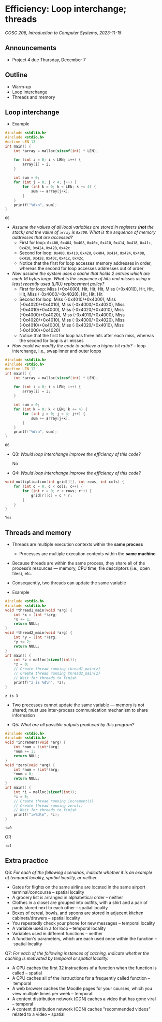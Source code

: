 # Efficiency: Loop interchange; threads
_COSC 208, Introduction to Computer Systems, 2023-11-15_

## Announcements
* Project 4 due Thursday, December 7

## Outline
* Warm-up
* Loop interchange
* Threads and memory

## Loop interchange

* Example


```c
#include <stdlib.h>
#include <stdio.h>
#define LEN 12
int main() {
    int *array = malloc(sizeof(int) * LEN);

    for (int i = 0; i < LEN; i++) {
        array[i] = i;
    }
    
    int sum = 0;
    for (int j = 0; j < 4; j++) {
        for (int k = 0; k < LEN; k += 4) {
            sum += array[j+k];
        }
    }
    printf("%d\n", sum);
}
```

    66


* _Assume the values of all local variables are stored in registers (**not** the stack) and the value of `array` is `0x400`. What is the sequence of memory addresses that are accessed?_
    * First for loop: `0x400`, `0x404`, `0x408`, `0x40c`, `0x410`, `0x414`, `0x418`, `0x41c`, `0x420`, `0x424`, `0x428`, `0x42c`
    * Second for loop: `0x400`, `0x410`, `0x420`, `0x404`, `0x414`, `0x424`, `0x408`, `0x418`, `0x428`, `0x40c`, `0x41c`, `0x42c`, 
    * Notice that the first for loop accesses memory addresses in order, whereas the second for loop accesses addresses out of order
* _Now assume the system uses a cache that holds 2 entries which are each 16 bytes large. What is the sequence of hits and misses using a least recently used (LRU) replacement policy?_
    * First for loop: Miss (+0x4000), Hit, Hit, Hit, Miss (+0x4010), Hit, Hit, Hit, Miss (-0x4000/+0x4020), Hit, Hit, Hit
    * Second for loop: Miss (-0x4010/+0x4000), Miss (-0x4020/+0x4010), Miss (-0x4000/+0x4020), Miss (-0x4010/+0x4000), Miss (-0x4020/+0x4010), Miss (-0x4000/+0x4020), Miss (-0x4010/+0x4000), Miss (-0x4020/+0x4010), Miss (-0x4000/+0x4020), Miss (-0x4010/+0x4000), Miss (-0x4020/+0x4010), Miss (-0x4000/+0x4020)
    * Notice that the first for loop has three hits after each miss, whereas the second for loop is all misses
* _How could we modify the code to achieve a higher hit ratio?_ – loop interchange, i.e., swap inner and outer loops


```c
#include <stdlib.h>
#include <stdio.h>
#define LEN 12
int main() {
    int *array = malloc(sizeof(int) * LEN);

    for (int i = 0; i < LEN; i++) {
        array[i] = i;
    }
    
    int sum = 0;
    for (int k = 0; k < LEN; k += 4) {
        for (int j = 0; j < 4; j++) {
            sum += array[j+k];
        }
    }
    printf("%d\n", sum);
}
```

    66


* Q3: _Would loop interchange improve the efficiency of this code?_

    No

* Q4: _Would loop interchange improve the efficiency of this code?_


```c
void multiplication(int grid[][], int rows, int cols) {
    for (int c = 0; c < cols; c++) {
        for (int r = 0; r < rows; r++) {
            grid[r][c] = c * r;
        }
    }
}
```

    Yes

## Threads and memory

* Threads are multiple execution contexts within the **same process**
    * Processes are multiple execution contexts within the **same machine**
* Because threads are within the same process, they share all of the process’s resources — memory, CPU time, file descriptors (i.e., open files), etc.
* Consequently, two threads can update the same variable

* Example


```c
#include <stdio.h>
#include <stdlib.h>
void *thread1_main(void *arg) {
    int *x = (int *)arg;
    *x += 1;
    return NULL;
}
void *thread2_main(void *arg) {
    int *y = (int *)arg;
    *y += 2;
    return NULL;
}
int main() {
    int *z = malloc(sizeof(int));
    *z = 0;
    // Create thread running thread1_main(z)
    // Create thread running thread2_main(z)
    // Wait for threads to finish
    printf("z is %d\n", *z);
}
```

```
z is 3
```

* Two processes cannot update the same variable — memory is not shared; must use inter-process communication mechanism to share information

* Q5: _What are all possible outputs produced by this program?_


```c
#include <stdio.h>
#include <stdlib.h>
void *increment(void *arg) {
    int *num = (int*)arg;
    *num += 1;
    return NULL;
}
void *zero(void *arg) {
    int *num = (int*)arg;
    *num = 0;
    return NULL;
}
int main() {
    int *i = malloc(sizeof(int));
    *i = 5;
    // Create thread running increment(i)
    // Create thread running zero(i)
    // Wait for threads to finish
    printf("i=%d\n", *i);
}
```

```
i=0
```
OR
```
i=1
```

## Extra practice

Q6: _For each of the following scenarios, indicate whether it is an example of temporal locality, spatial locality, or neither._

* Gates for flights on the same airline are located in the same airport terminal/concourse – spatial locality
* A grocery list is arranged in alphabetical order – neither
* Clothes in a closet are grouped into outfits, with a shirt and a pair of pants stored next to each other – spatial locality
* Boxes of cereal, bowls, and spoons are stored in adjacent kitchen cabinets/drawers – spatial locality
* You repeatedly check your phone for new messages – temporal locality
* A variable used in a for loop – temporal locality
* Variables used in different functions – neither
* A function's parameters, which are each used once within the function – spatial locality

Q7: _For each of the following instances of caching, indicate whether the caching is motivated by temporal or spatial locality._

* A CPU caches the first 32 instructions of a function when the function is called – spatial
* A CPU caches all of the instructions for a frequently called function – temporal
* A web browser caches the Moodle pages for your courses, which you view multiple times per week – temporal
* A content distribution network (CDN) caches a video that has gone viral – temporal
* A content distribution network (CDN) caches "recommended videos" related to a video – spatial
